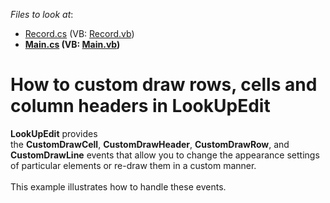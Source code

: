 <!-- default file list -->
*Files to look at*:

* [Record.cs](./CS/WindowsApplication3/Data/Record.cs) (VB: [Record.vb](./VB/WindowsApplication3/Data/Record.vb))
* **[Main.cs](./CS/WindowsApplication3/Main.cs) (VB: [Main.vb](./VB/WindowsApplication3/Main.vb))**
<!-- default file list end -->
# How to custom draw rows, cells and column headers in LookUpEdit


<strong>LookUpEdit</strong> provides the <strong>CustomDrawCell</strong>, <strong>CustomDrawHeader</strong>, <strong>CustomDrawRow</strong>, and <strong>CustomDrawLine</strong> events that allow you to change the appearance settings of particular elements or re-draw them in a custom manner. <br><br>This example illustrates how to handle these events. 

<br/>


